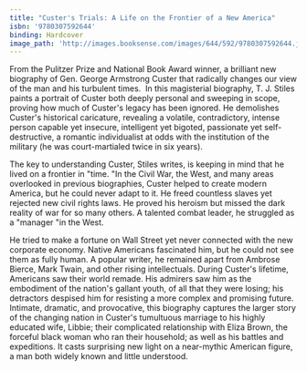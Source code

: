```yaml
---
title: "Custer's Trials: A Life on the Frontier of a New America"
isbn: '9780307592644'
binding: Hardcover
image_path: 'http://images.booksense.com/images/644/592/9780307592644.jpg'
---
```


From the Pulitzer Prize and National Book Award winner, a brilliant new biography of Gen. George Armstrong Custer that radically changes our view of the man and his turbulent times.&nbsp;
In this magisterial biography, T. J. Stiles paints a portrait of Custer both deeply personal and sweeping in scope, proving how much of Custer's legacy has been ignored. He demolishes Custer's historical caricature, revealing a volatile, contradictory, intense person capable yet insecure, intelligent yet bigoted, passionate yet self-destructive, a romantic individualist at odds with the institution of the military (he was court-martialed twice in six years).&nbsp;

The key to understanding Custer, Stiles writes, is keeping in mind that he lived on a frontier in "time. "In the Civil War, the West, and many areas overlooked in previous biographies, Custer helped to create modern America, but he could never adapt to it. He freed countless slaves yet rejected new civil rights laws. He proved his heroism but missed the dark reality of war for so many others. A talented combat leader, he struggled as a "manager "in the West.&nbsp;

He tried to make a fortune on Wall Street yet never connected with the new corporate economy. Native Americans fascinated him, but he could not see them as fully human. A popular writer, he remained apart from Ambrose Bierce, Mark Twain, and other rising intellectuals. During Custer's lifetime, Americans saw their world remade. His admirers saw him as the embodiment of the nation's gallant youth, of all that they were losing; his detractors despised him for resisting a more complex and promising future. Intimate, dramatic, and provocative, this biography captures the larger story of the changing nation in Custer's tumultuous marriage to his highly educated wife, Libbie; their complicated relationship with Eliza Brown, the forceful black woman who ran their household; as well as his battles and expeditions. It casts surprising new light on a near-mythic American figure, a man both widely known and little understood.